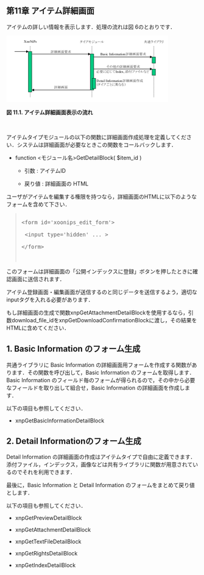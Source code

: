  <body>

 <div id="page">

 <div xmlns="http://www.w3.org/1999/xhtml" class="navheader">

 </div>

 <div xmlns="http://www.w3.org/1999/xhtml" class="chapter" lang="ja" id="detail" xml:lang="ja">

 <div xmlns="" class="titlepage">

 <div>

 <div>

 <h2 xmlns="http://www.w3.org/1999/xhtml" class="title"><a id="detail"></a>第11章 アイテム詳細画面</h2>

 </div>

 </div>

 </div>

 <p>アイテムの詳しい情報を表示します．処理の流れは図 6のとおりです．</p>

 <div class="figure">

 <a id="fig.detail.workflow"></a>

 <div class="figure-contents">

 <div class="mediaobject">

 <img src="../../assets/itemtype/detail-flow.gif" alt="アイテム詳細画面表示の流れ" />

 </div>

 </div>

 <p class="title">

 <b>図 11.1. アイテム詳細画面表示の流れ</b>

 </p>

 </div>

 <br class="figure-break" />

 <p>アイテムタイプモジュールの以下の関数に詳細画面作成処理を定義してください．システムは詳細画面が必要なときこの関数をコールバックします．</p>

 <div class="itemizedlist">

 <ul type="disc">

 <li>

 <p>function &lt;モジュール名&gt;GetDetailBlock( $item_id )</p>

 <div class="itemizedlist">

 <ul type="circle">

 <li>

 <p>引数 : アイテムID</p>

 </li>

 <li>

 <p>戻り値 : 詳細画面の HTML</p>

 </li>

 </ul>

 </div>

 </li>

 </ul>

 </div>

 <p>ユーザがアイテムを編集する権限を持つなら，詳細画面のHTMLに以下のようなフォームを含めて下さい．</p>

 <div class="blockquote">

 <blockquote class="blockquote">

 <pre class="programlisting">

&lt;form id='xoonips_edit_form'&gt;

 &lt;input type='hidden' ... &gt;

&lt;/form&gt;

 </pre>

 </blockquote>

 </div>

 <p>このフォームは詳細画面の「公開インデックスに登録」ボタンを押したときに確認画面に送信されます．

 アイテム登録画面・編集画面が送信するのと同じデータを送信するよう，適切なinputタグを入れる必要があります．

 </p>

 <p>もし詳細画面の生成で関数xnpGetAttachmentDetailBlockを使用するなら，引数download_file_idをxnpGetDownloadConfirmationBlockに渡し，その結果をHTMLに含めてください．</p>

 <div class="section" lang="ja" xml:lang="ja">

 <div xmlns="" class="titlepage">

 <div>

 <div>

 <h2 xmlns="http://www.w3.org/1999/xhtml" class="title" style="clear: both"><a id="detail.basic"></a>1. Basic Information のフォーム生成</h2>

 </div>

 </div>

 </div>

 <p>共通ライブラリに Basic Information の詳細画面用フォームを作成する関数があります．その関数を呼び出して，Basic Information のフォームを取得します．Basic Information のフィールド毎のフォームが得られるので，その中から必要なフィールドを取り出して組合せ，Basic Information の詳細画面を作成します．</p>

 <p>以下の項目も参照してください．</p>

 <div class="itemizedlist">

 <ul type="disc">

 <li>

 <p>xnpGetBasicInformationDetailBlock</p>

 </li>

 </ul>

 </div>

 </div>

 <div class="section" lang="ja" xml:lang="ja">

 <div xmlns="" class="titlepage">

 <div>

 <div>

 <h2 xmlns="http://www.w3.org/1999/xhtml" class="title" style="clear: both"><a id="detail.detail"></a>2. Detail Informationのフォーム生成</h2>

 </div>

 </div>

 </div>

 <p>Detail Information の詳細画面の作成はアイテムタイプで自由に定義できます．添付ファイル，インデックス，画像などは共有ライブラリに関数が用意されているのでそれを利用できます．</p>

 <p>最後に，Basic Information と Detail Information のフォームをまとめて戻り値とします．</p>

 <p>以下の項目も参照してください．</p>

 <div class="itemizedlist">

 <ul type="disc">

 <li>

 <p>xnpGetPreviewDetailBlock</p>

 </li>

 <li>

 <p>xnpGetAttachmentDetailBlock</p>

 </li>

 <li>

 <p>xnpGetTextFileDetailBlock</p>

 </li>

 <li>

 <p>xnpGetRightsDetailBlock</p>

 </li>

 <li>

 <p>xnpGetIndexDetailBlock</p>

 </li>

 </ul>

 </div>

 </div>

 </div>

 <div xmlns="http://www.w3.org/1999/xhtml" class="navfooter">



 </div>

 </div>

 </body>




